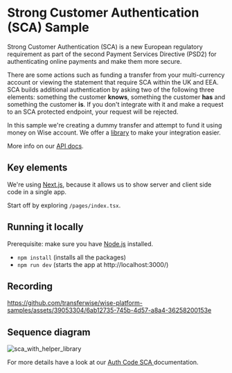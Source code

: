 # Strong Customer Authentication (SCA) Sample 

Strong Customer Authentication (SCA) is a new European regulatory requirement as part of the second Payment Services Directive (PSD2) for authenticating online payments and make them more secure.

There are some actions such as funding a transfer from your multi-currency account or viewing the statement that require SCA within the UK and EEA. SCA builds additional authentication by asking two of the following three elements: something the customer **knows**, something the customer **has** and something the customer **is**. If you don't integrate with it and make a request to an SCA protected endpoint, your request will be rejected.

In this sample we're creating a dummy transfer and attempt to fund it using money on Wise account.
We offer a [library](https://www.npmjs.com/package/@transferwise/approve-api-action-helpers) to make your integration easier.

More info on our [API docs](https://docs.wise.com/api-docs/features/strong-customer-authentication-2fa/auth-code-sca).

## Key elements

We're using [Next.js](https://nextjs.org/), because it allows us to show server and client side code in a single app.

Start off by exploring `/pages/index.tsx`.

## Running it locally

Prerequisite: make sure you have [Node.js](https://nodejs.org/en) installed.
- `npm install` (installs all the packages)
- `npm run dev` (starts the app at http://localhost:3000/)

## Recording

https://github.com/transferwise/wise-platform-samples/assets/39053304/6ab12735-745b-4d57-a8a4-36258200153e

## Sequence diagram

![sca_with_helper_library](https://github.com/transferwise/wise-platform-samples/assets/39053304/da30ea45-a236-46ff-852d-06024c189c62)

For more details have a look at our [Auth Code SCA
](https://docs.wise.com/api-docs/features/strong-customer-authentication-2fa/auth-code-sca) documentation.

